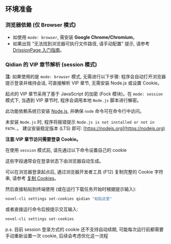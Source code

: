 ## 环境准备

### **浏览器依赖 (仅 Browser 模式)**
   - 如使用 `mode: browser`, 需安装 **Google Chrome/Chromium**。
   - 如果出现 “无法找到浏览器可执行文件路径, 请手动配置” 提示, 请参考 [DrissionPage 入门指南](https://www.drissionpage.cn/get_start/before_start/)。

### Qidian 的 VIP 章节解析 (session 模式)

**注**: 如果使用的是 `mode: browser` 模式, 无需进行以下步骤: 程序会自动打开浏览器提示登录并维持会话, 可直接解析 VIP 章节, 无需安装 Node.js 或设置 Cookie。

起点的 VIP 章节采用了基于 JavaScript 的加密 (Fock 模块)。在 `mode: session` 模式下, 当遇到 VIP 章节时, 程序会调用本地 `Node.js` 脚本进行解密。

此功能依赖系统已安装 [Node.js](https://nodejs.org/), 并确保 `node` 命令可在命令行中访问。

未安装 `Node.js` 时, 程序将报错提示 `Node.js is not installed or not in PATH.`。
建议安装稳定版本 (LTS) 即可: [https://nodejs.org](https://nodejs.org)

**注意:VIP 章节访问需要登录 Cookie。**

在使用 `session` 模式前, 请先通过以下命令设置自己的 cookie

这些字段通常会在登录状态下由浏览器自动生成。

可以在浏览器登录起点后, 通过浏览器开发者工具 (F12) 复制完整的 Cookie 字符串, 请参考 [复制 Cookies](docs/copy-cookies.md)。

然后直接粘贴到终端使用 (或在运行下载任务开始时根据提示输入):
```bash
novel-cli settings set-cookies qidian "粘贴这里"
```

或者直接运行命令后按提示交互输入:
```bash
novel-cli settings set-cookies
```

p.s. 目前 session 登录方式的 cookie 还不支持自动续期, 可能每次运行前都需要手动重新设置一次 cookie, 后续会考虑优化这一流程
